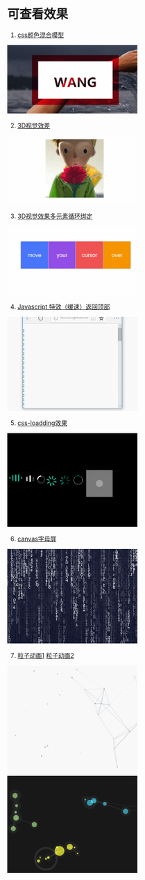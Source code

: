 
# 可查看效果
1. [css颜色混合模型](https://wangnanping.github.io/exercise-demo/%E5%A5%BD%E7%9C%8B%E7%9A%84%E7%89%B9%E6%95%88/10%E4%B8%AA%E7%8B%AC%E7%89%B9%E7%9A%84css%E8%83%8C%E6%99%AF%E8%A7%86%E8%A7%89%E6%95%88%E6%9E%9C/css%E9%A2%9C%E8%89%B2%E6%B7%B7%E5%90%88%E6%A8%A1%E5%9E%8B%EF%BC%88Blend%20Mode%EF%BC%89/index.html)
<div><img width="300" src="https://github.com/wangnanping/exercise-demo/blob/master/gif/GIF.gif"></img></div>

2. [3D视觉效差](https://wangnanping.github.io/exercise-demo/好看的特效/3D视觉效差/index.html)
<div><img width="300" src="https://github.com/wangnanping/exercise-demo/blob/master/gif/2.gif"></img></div>

3. [3D视觉效果多元素循环绑定](https://wangnanping.github.io/exercise-demo/好看的特效/3D视觉效果多元素循环绑定/index.html)
<div><img width="300" src="https://github.com/wangnanping/exercise-demo/blob/master/gif/1.gif"></img></div>

4. [Javascript 特效（缓速）返回顶部](https://wangnanping.github.io/exercise-demo/好看的特效/Javascript%20特效（缓速）返回顶部/index.html)
<div><img width="300" src="https://github.com/wangnanping/exercise-demo/blob/master/gif/7.gif"></img></div>

5. [css-loadding效果](https://wangnanping.github.io/exercise-demo/好看的特效/css-loadding效果/index.html)
<div><img width="300" src="https://github.com/wangnanping/exercise-demo/blob/master/gif/3.gif"></img></div>

6. [canvas字母屏](https://wangnanping.github.io/exercise-demo/好看的特效/canvas字母屏/index.html)
<div><img width="300" src="https://github.com/wangnanping/exercise-demo/blob/master/gif/8.gif"></img></div>

7. [粒子动画1](https://wangnanping.github.io/exercise-demo/好看的特效/粒子动画/index.html)
 [粒子动画2](https://wangnanping.github.io/exercise-demo/好看的特效/粒子动画/indexTwo.html)
<div><img width="300" src="https://github.com/wangnanping/exercise-demo/blob/master/gif/lizi.gif"></img>
<img width="300" src="https://github.com/wangnanping/exercise-demo/blob/master/gif/lizitwo.gif"></img>
</div>
